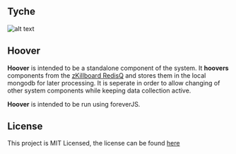 ## Tyche

![alt text](http://media.marketwire.com/attachments/201004/589216_Hoover_3D_6in.jpg "Hoover Icon")
## Hoover

**Hoover** is intended to be a standalone component of the system.
It **hoovers** components from the [zKillboard RedisQ](https://github.com/zKillboard/RedisQ) and stores them in the local mongodb for later processing.
It is seperate in order to allow changing of other system components while keeping data collection active.

**Hoover** is intended to be run using foreverJS.

## License

This project is MIT Licensed, the license can be found [here](LICENSE)